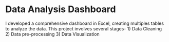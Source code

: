 # Data Analysis Dashboard
I developed a comprehensive dashboard in Excel, creating multiples tables to analyze the data.
This project involves several stages- 
     1) Data Cleaning
     2) Data pre-processing
     3) Data Visualization 
